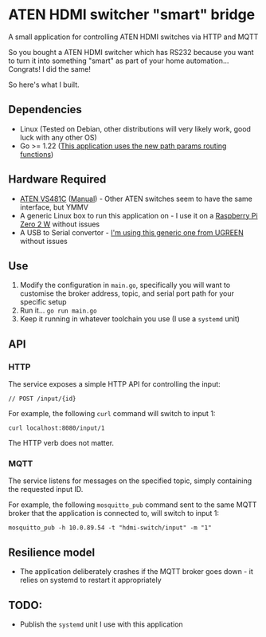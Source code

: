 # ATEN HDMI switcher "smart" bridge

A small application for controlling ATEN HDMI switches via HTTP and MQTT

So you bought a ATEN HDMI switcher which has RS232 because you want to turn it into something "smart" as part of your home automation... Congrats! I did the same!

So here's what I built.

## Dependencies
* Linux (Tested on Debian, other distributions will very likely work, good luck with any other OS)
* Go >= 1.22 ([This application uses the new path params routing functions](https://www.willem.dev/articles/url-path-parameters-in-routes/))

## Hardware Required
* [ATEN VS481C](https://www.aten.com/gb/en/products/professional-audiovideo/video-switches/vs481c/) ([Manual](https://assets.aten.com/product/manual/vs481c_um_w_2021-06-10.pdf)) - Other ATEN switches seem to have the same interface, but YMMV
* A generic Linux box to run this application on - I use it on a [Raspberry Pi Zero 2 W](https://www.raspberrypi.com/products/raspberry-pi-zero-2-w/) without issues
* A USB to Serial convertor - [I'm using this generic one from UGREEN](https://www.amazon.co.uk/dp/B00QUZY4UG) without issues

## Use
1) Modify the configuration in `main.go`, specifically you will want to customise the broker address, topic, and serial port path for your specific setup
2) Run it... `go run main.go`
3) Keep it running in whatever toolchain you use (I use a `systemd` unit)

## API

### HTTP

The service exposes a simple HTTP API for controlling the input:

```
// POST /input/{id}
```

For example, the following `curl` command will switch to input 1: 
```
curl localhost:8080/input/1
```

The HTTP verb does not matter.

### MQTT

The service listens for messages on the specified topic, simply containing the requested input ID.

For example, the following `mosquitto_pub` command sent to the same MQTT broker that the application is connected to, will switch to input 1:

```
mosquitto_pub -h 10.0.89.54 -t "hdmi-switch/input" -m "1"
```

## Resilience model
* The application deliberately crashes if the MQTT broker goes down - it relies on systemd to restart it appropriately

## TODO: 
* Publish the `systemd` unit I use with this application
